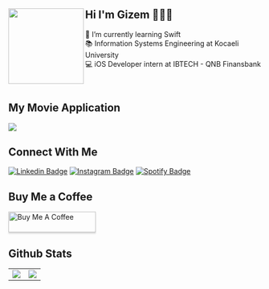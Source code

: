 ## Hi I'm Gizem 👩🏻‍💻 <a><img align="left" width="150" height="150" src="https://media.giphy.com/media/FIPkuEil9huVxS6qwQ/giphy.gif?raw=true"></a>

🌱 I’m currently learning Swift<br>
📚 Information Systems Engineering at Kocaeli University<br>
💻 iOS Developer intern at IBTECH - QNB Finansbank<br>

<br>
<div>
    <h2 align=float> My Movie Application </h2>
</div>

<div>
  <img src="https://github.com/dionyysus/SwiftJourney/assets/59100182/f8c10b64-e38a-4cfd-8090-af71b5b93036"
 width="auto">
</div>


<div>
    <h2 align=left> Connect With Me </h2>
</div>

[![Linkedin Badge](https://img.shields.io/badge/LinkedIn-0077B5?style=for-the-badge&logo=linkedin&logoColor=white)](https://www.linkedin.com/in/gizem-coşkun-526376197/)
[![Instagram Badge](https://img.shields.io/badge/Instagram-E4405F?style=for-the-badge&logo=instagram&logoColor=white)](https://www.instagram.com/thedvlprl/?hl=en)
[![Spotify Badge](https://img.shields.io/badge/Spotify-1ED760?&style=for-the-badge&logo=spotify&logoColor=white)](https://open.spotify.com/user/t0s28lmbl61mgfd4iey6j4rq9?si=5a81e84558e24c12)

<div>
    <h2 align=left> Buy Me a Coffee </h2>
</div>
<a href="https://bmc.link/thedvlprl" target="_blank"><img src="https://www.buymeacoffee.com/assets/img/custom_images/orange_img.png" alt="Buy Me A Coffee" style="height: 41px !important;width: 174px !important;box-shadow: 0px 3px 2px 0px rgba(190, 190, 190, 0.5) !important;-webkit-box-shadow: 0px 3px
 2px 0px rgba(190, 190, 190, 0.5) !important;" ></a>

<div>
    <h2 align=left> Github Stats</h2>
</div>

<table>
    <tr>
        <td colspan="2" rowspan="2">
        <img src="https://github-readme-streak-stats.herokuapp.com?user=dionyysus&theme=blueberry_duo">
        </a>
        </td>
        <td colspan="2" rowspan="2">
        <img src="https://github-readme-stats.vercel.app/api?username=dionyysus&theme=radical&hide_border=true&theme=tokyonight">
        </a>
        </td>
    </tr>
</table>
